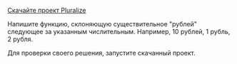 [Скачайте проект Pluralize](https://ulearn.me/Courses/BasicProgramming/Part01/BasicProgramming/Slides/L030_Ifs/Pluralize.exercise.zip)

Напишите функцию, склоняющую существительное "рублей" следующее за указанным числительным. Например, 10 рублей, 1 рубль, 2 рубля.

Для проверки своего решения, запустите скачанный проект.
